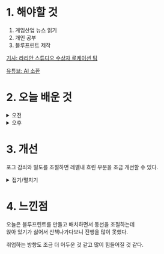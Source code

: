 
# 1. 해야할 것

1. 게임산업 뉴스 읽기 
2. 개인 공부  
3. 블루프린트 제작

[기사: 라리안 스튜디오 수상자 로케이션 팀](https://www.gamemeca.com/view.php?gid=1751106)

[유튜브: AI 소환](https://www.youtube.com/watch?v=A7r3ADLWI4M)



# 2. 오늘 배운 것

<details>
<summary>오전</summary>

## 오늘의 뉴스
### 라리안 스튜디오 수상자 로케이션 팀
![image](https://github.com/user-attachments/assets/c8bf9f52-36a9-49c1-ba30-4ae200edf313)
```
받을 상이 너무 많아서 수상자를 여러 시상식에 돌려서 보낼 팀을 꾸린다는 것 자체가 멋지다.
시상식 때문에 차기작 개발에 영향이 가고 있어서 해당 결정을 했다고 하니 얼마나 많은 상을 쓸어담고 있는지도
알 수 있는 부분이다.
더 거대한 RPG게임을 개발하고 있다고 하고 어떻게하면 재미있는 게임을 만들 수 있는지 이번작으로 검증했으니
다음작이 기다려진다.
```

## 블루프린트 제작
### BP_spawn_monster
![image](https://github.com/user-attachments/assets/467dc44f-e6ff-4231-b689-38a8a3c0b2e6)

![image](https://github.com/user-attachments/assets/d19ca557-52f3-451a-85e5-a92d33342e5f)

![image](https://github.com/user-attachments/assets/58e6dd49-0208-4662-833a-410c76203df3)
```
arrow를 추가해서 몬스터가 바라보는 방향을 배치할 때 알 수 있게 적용했다.
apawner로 만드는 것보다 트리거로 만들 수 있게 개조했다.(해당 방법은 시스템과 충돌이 있어 다른 곳에 있는 몬스터를 소환하는 식으로 만들었다.
```
</details>


<details>
<summary>오후</summary>

## 블루프린트 제작
### BP_spawn_monster
![image](https://github.com/user-attachments/assets/3cf5b487-fa35-479d-b925-346aea988540)

### BP_doorparent_visible
![image](https://github.com/user-attachments/assets/020cf7ec-13d6-4ed1-aa2a-ea07410ea00a)

![image](https://github.com/user-attachments/assets/a025f870-580f-430a-9918-7d8715c3fac4)


</details>




# 3. 개선
포그 감쇠와 밀도를 조절하면 레벨내 흐린 부분을 조금 개선할 수 있다.

<details>
<summary>접기/펼치기</summary>


![image](https://github.com/user-attachments/assets/ae3eed5e-5d81-4924-a697-bbce1d72c03c)

</details>



# 4. 느낀점
오늘은 블루프린트를 만들고 배치하면서 동선을 조절하는데\
앉아 있기가 싫어서 산책나가다보니 진행을 많이 못했다.

취업하는 방향도 조금 더 어두운 것 같고 많이 힘들어질 것 같다.

